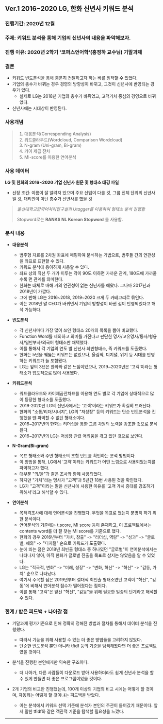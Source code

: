 ## Ver.1 2016~2020 LG, 한화 신년사 키워드 분석

### 진행기간: 2020년 12월

### 주제: 키워드 분석을 통해 기업의 신년사의 내용을 파악해보자.

### 진행 이유: 2020년 2학기 '코퍼스언어학'(홍정하 교수님) 기말과제


### 결론
* 키워드 빈도분석을 통해 충분히 전달하고자 하는 바를 짐작할 수 있었다.
* 기업의 총수가 바뀌는 경우 경영의 방향성이 바뀌고, 그것이 신년사에 반영되는 경우가 있다.
  * 실제로 LG는 2018년 기업의 총수가 바뀌었고, 고객가치 중심의 경영으로 바뀌었다.
* 신년사에는 시대상이 반영된다.

### 사용개념
> 1. 대응분석(Corresponding Analysis)
> 2. 워드클라우드(Wordcloud, Comparison Wordcloud)
> 3. N-gram (Uni-gram, Bi-gram)
> 4. 카이 제곱 잔차
> 5. MI-score를 이용한 연어분석

### 사용 데이터

**LG 및 한화의 2016~2020 기업 신년사 원문 및 형태소 태깅 파일**

 * 선정 조건: 이름이 잘 알려져 있으며 주요 산업이 다를 것, 그룹 전체 단위의 신년사일 것, 대리인이 아닌 총수가 신년사를 했을 것

> *울산대학교한국어처리연구실의 Utagger를 이용하여 형태소 분석 진행함*
> 
>  Stopword로는 **RANKS NL Korean Stopword** 를 사용함.

### 분석 내용

* **대응분석**

  * 범주형 자료를 2차원 좌표에 매핑하여 분석하는 기법으로, 범주들 간의 연관성을 좌표로 표현할 수 있다.
  * 키워드 분석에 용이하게 사용할 수 있다.
  * 좌표 상의 직선 두 개가 이루는 각이 90도 이하면 가까운 관계, 180도에 가까울수록 먼 관계를 의미한다.
  * 한화는 대체로 매해 거의 연관성이 없는 신년사를 해왔다. 그나마 2017년과 2018년이 가깝다.
  * 그에 반해 LG는 2016~2018, 2019~2020 크게 두 카테고리로 묶인다.
  * 이는 2018년 말 CEO가 바뀌면서 기업의 방향성이 바뀐 점이 반영되었다고 해석 가능하다.

* **빈도분석**

  * 각 신년사마다 가장 많이 쓰인 형태소 20개의 목록을 뽑아 비교했다.
  * Function Word를 제외하고 의미를 가진다고 판단한 명사/고유명사/동사/형용사/일반부사/외국어 형태소만 채택했다.
  * 이를 통해서 각 기업의 연도 별 신년사 최빈형태소, 즉 키워드를 도출했다.
  * 한화는 5년을 꿰뚫는 키워드는 없었으나, 올림픽, 디지털, 위기 등 시대를 반영하는 키워드가 늘 포함됐다.
  * LG는 앞의 3년은 한화와 같은 느낌이었으나, 2019~2020년은 '고객'이라는 형태소가 압도적으로 많이 사용됐다.


* **키워드분석**

  * 워드클라우드와 카이제곱잔차표를 이용해 연도 별로 각 기업에 상대적으로 많이 등장한 형태소를 도출했다.
  * 2019-2020년 LG의 신년사에서는 '고객'이라는 키워드가 확실히 드러난다.
  * 한화의 "소통/리더/시너지", LG의 "저성장" 등의 키워드는 단순 빈도분석을 진행했을 땐 파악할 수 없던 형태소이다.
  * 2016~2017년의 한화는 리더십을 통한 그룹 차원의 노력을 강조한 것으로 분석된다.
  * 2016~2017년의 LG는 저성장 관련 어려움을 겪고 있던 것으로 보인다.


* **N-Gram(Bi-gram)**

  * 목표 형태소와 주변 형태소의 조합 빈도를 확인하는 분석 방법이다.
  * 이 방법을 통해, LG에서 '고객'이라는 키워드가 어떤 느낌으로 사용되었는지를 파악하고자 했다.
  * 대부분 "의/을"과 같은 조사와 함께 사용되었다.
  * 하지만 "가치"라는 명사가 "고객"과 5년간 18번 사용된 것을 확인했다.
  * LG가 "고객"이라는 말을 신년사에 사용한 이유를 '고객 가치 증대를 강조하기 위해서'라고 해석할 수 있다.



* **연어분석**

  * 목적격조사에 대해 연어분석을 진행했다. 무엇을 목표로 했는지 분명히 하기 위한 분석이다.
  * 연어분석의 기준에는 t.score, MI score 등이 존재하고, 이 프로젝트에서는 contents word를 더 잘 찾는 MI score를 기준으로 했다.
  * 한화의 경우 2016년부터 "가치, 창출" -> "리더십, 역량" -> "성과" -> "글로벌, 해외" -> "디지털" 순으로 키워드가 도출됐다.
  * 눈에 띄는 점은 2018년 최빈출 형태소 중 하나였던 "글로벌"이 연어분석에서는 나타나지 않아, 아직 한화가 글로벌 진출을 목표로 삼지는 않았음을 알 수 있었다.
  * LG는 "적극적, 변화" -> "미래, 성장" -> "변화, 혁신" -> "혁신" -> "감동, 가치" 순으로 나타났다.
  * 여기서 주목할 점은 2019년부터 절대적 최빈출 형태소였던 고객이 "혁신", "감동"에 비해서 연어분석 점수가 떨어졌다는 점이다.
  * 이를 통해 "고객"은 앞선 "혁신", "감동"을 위해 필요한 일종의 단계라고 해석할 수 있다.

### 한계 / 받은 피드백 + 나아갈 점

* 기말과제 평가기준으로 인해 정확히 정해진 방법과 절차를 통해서 데이터 분석을 진행했다.
  * 따라서 기능을 위해 사용할 수 있는 더 좋은 방법들을 고려하지 않았다.
  * 단순한 빈도분석 뿐만 아니라 tfidf 등의 기준을 탐색해봤다면 더 좋은 프로젝트였을 것이다.
 
* 분석을 진행한 본인에게만 익숙한 구조이다.
  * 더 나아가, 다른 사람들이 다운로드 받아 사용하더라도 쉽게 신년사 분석을 할 수 있게 만들면 더 좋은 프로그램이었을 것이다.
 
* 2개 기업의 비교만 진행했는데, 100개 이상의 기업의 비교 시에는 어떻게 할 것이며, 자동화는 어떻게 할 것이냐는 피드백을 받았다.
  * 이는 분석에서 키워드 선택 기준에 분석가 본인의 주관이 들어갔기 때문이다. 앞서 말한 tfidf와 같은 객관적 기준을 탐색할 필요성을 느꼈다.

***



